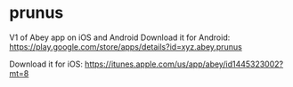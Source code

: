 # prunus
V1 of Abey app on iOS and Android
Download it for Android: https://play.google.com/store/apps/details?id=xyz.abey.prunus

Download it for iOS: https://itunes.apple.com/us/app/abey/id1445323002?mt=8
